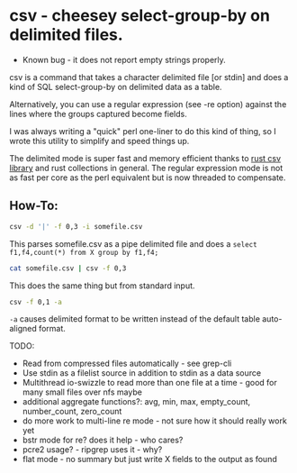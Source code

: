# csv - cheesey select-group-by on delimited files.

* Known bug - it does not report empty strings properly.

csv is a command that takes a character delimited file [or stdin] and does a kind of 
SQL select-group-by on delimited data as a table.

Alternatively, you can use a regular expression (see -re option) against the lines where the groups captured become fields.

I was always writing a "quick" perl one-liner to do this kind of thing, so I wrote this utility to simplify and speed things up.

The delimited mode is super fast and memory efficient thanks to [rust csv library](https://github.com/BurntSushi/rust-csv) 
and rust collections in general.
The regular expression mode is not as fast per core as the perl equivalent but is now threaded to compensate.  

## How-To:

```bash
csv -d '|' -f 0,3 -i somefile.csv
```

This parses somefile.csv as a pipe delimited file and does a ```select f1,f4,count(*) from X group by f1,f4;```

```bash
cat somefile.csv | csv -f 0,3
```
This does the same thing but from standard input.

```bash
csv -f 0,1 -a
```

```-a``` causes delimited format to be written instead of the default table auto-aligned format.

TODO:  

- Read from compressed files automatically - see grep-cli
- Use stdin as a filelist source in addition to stdin as a data source
- Multithread io-swizzle to read more than one file at a time - good for many small files over nfs maybe
- additional aggregate functions?:  avg, min, max, empty_count, number_count, zero_count
- do more work to multi-line re mode - not sure how it should really work yet
- bstr mode for re?  does it help - who cares?
- pcre2 usage?  - ripgrep uses it - why?
- flat mode - no summary but just write X fields to the output as found



